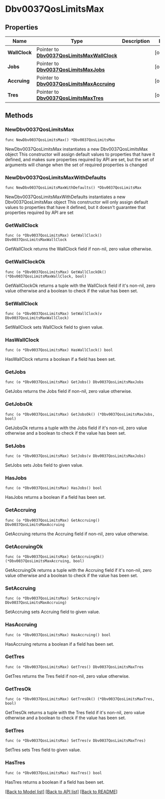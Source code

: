 # Dbv0037QosLimitsMax

## Properties

Name | Type | Description | Notes
------------ | ------------- | ------------- | -------------
**WallClock** | Pointer to [**Dbv0037QosLimitsMaxWallClock**](Dbv0037QosLimitsMaxWallClock.md) |  | [optional] 
**Jobs** | Pointer to [**Dbv0037QosLimitsMaxJobs**](Dbv0037QosLimitsMaxJobs.md) |  | [optional] 
**Accruing** | Pointer to [**Dbv0037QosLimitsMaxAccruing**](Dbv0037QosLimitsMaxAccruing.md) |  | [optional] 
**Tres** | Pointer to [**Dbv0037QosLimitsMaxTres**](Dbv0037QosLimitsMaxTres.md) |  | [optional] 

## Methods

### NewDbv0037QosLimitsMax

`func NewDbv0037QosLimitsMax() *Dbv0037QosLimitsMax`

NewDbv0037QosLimitsMax instantiates a new Dbv0037QosLimitsMax object
This constructor will assign default values to properties that have it defined,
and makes sure properties required by API are set, but the set of arguments
will change when the set of required properties is changed

### NewDbv0037QosLimitsMaxWithDefaults

`func NewDbv0037QosLimitsMaxWithDefaults() *Dbv0037QosLimitsMax`

NewDbv0037QosLimitsMaxWithDefaults instantiates a new Dbv0037QosLimitsMax object
This constructor will only assign default values to properties that have it defined,
but it doesn't guarantee that properties required by API are set

### GetWallClock

`func (o *Dbv0037QosLimitsMax) GetWallClock() Dbv0037QosLimitsMaxWallClock`

GetWallClock returns the WallClock field if non-nil, zero value otherwise.

### GetWallClockOk

`func (o *Dbv0037QosLimitsMax) GetWallClockOk() (*Dbv0037QosLimitsMaxWallClock, bool)`

GetWallClockOk returns a tuple with the WallClock field if it's non-nil, zero value otherwise
and a boolean to check if the value has been set.

### SetWallClock

`func (o *Dbv0037QosLimitsMax) SetWallClock(v Dbv0037QosLimitsMaxWallClock)`

SetWallClock sets WallClock field to given value.

### HasWallClock

`func (o *Dbv0037QosLimitsMax) HasWallClock() bool`

HasWallClock returns a boolean if a field has been set.

### GetJobs

`func (o *Dbv0037QosLimitsMax) GetJobs() Dbv0037QosLimitsMaxJobs`

GetJobs returns the Jobs field if non-nil, zero value otherwise.

### GetJobsOk

`func (o *Dbv0037QosLimitsMax) GetJobsOk() (*Dbv0037QosLimitsMaxJobs, bool)`

GetJobsOk returns a tuple with the Jobs field if it's non-nil, zero value otherwise
and a boolean to check if the value has been set.

### SetJobs

`func (o *Dbv0037QosLimitsMax) SetJobs(v Dbv0037QosLimitsMaxJobs)`

SetJobs sets Jobs field to given value.

### HasJobs

`func (o *Dbv0037QosLimitsMax) HasJobs() bool`

HasJobs returns a boolean if a field has been set.

### GetAccruing

`func (o *Dbv0037QosLimitsMax) GetAccruing() Dbv0037QosLimitsMaxAccruing`

GetAccruing returns the Accruing field if non-nil, zero value otherwise.

### GetAccruingOk

`func (o *Dbv0037QosLimitsMax) GetAccruingOk() (*Dbv0037QosLimitsMaxAccruing, bool)`

GetAccruingOk returns a tuple with the Accruing field if it's non-nil, zero value otherwise
and a boolean to check if the value has been set.

### SetAccruing

`func (o *Dbv0037QosLimitsMax) SetAccruing(v Dbv0037QosLimitsMaxAccruing)`

SetAccruing sets Accruing field to given value.

### HasAccruing

`func (o *Dbv0037QosLimitsMax) HasAccruing() bool`

HasAccruing returns a boolean if a field has been set.

### GetTres

`func (o *Dbv0037QosLimitsMax) GetTres() Dbv0037QosLimitsMaxTres`

GetTres returns the Tres field if non-nil, zero value otherwise.

### GetTresOk

`func (o *Dbv0037QosLimitsMax) GetTresOk() (*Dbv0037QosLimitsMaxTres, bool)`

GetTresOk returns a tuple with the Tres field if it's non-nil, zero value otherwise
and a boolean to check if the value has been set.

### SetTres

`func (o *Dbv0037QosLimitsMax) SetTres(v Dbv0037QosLimitsMaxTres)`

SetTres sets Tres field to given value.

### HasTres

`func (o *Dbv0037QosLimitsMax) HasTres() bool`

HasTres returns a boolean if a field has been set.


[[Back to Model list]](../README.md#documentation-for-models) [[Back to API list]](../README.md#documentation-for-api-endpoints) [[Back to README]](../README.md)



